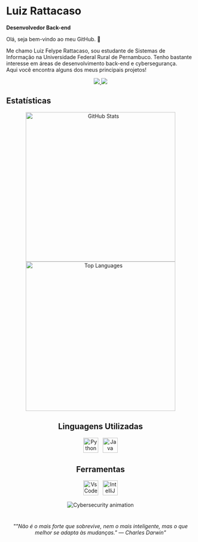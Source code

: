 # Luiz Rattacaso
**Desenvolvedor Back-end**

Olá, seja bem-vindo ao meu GitHub. 👋

Me chamo Luiz Felype Rattacaso, sou estudante de Sistemas de Informação na Universidade Federal Rural de Pernambuco. Tenho bastante interesse em áreas de desenvolvimento back-end e cybersegurança.  
Aqui você encontra alguns dos meus principais projetos!

<p align="center">
<a href="mailto:rattacasoluiz03@gmail.com" target="_blank">
  <img src="https://img.shields.io/badge/Gmail-D14836?style=for-the-badge&logo=gmail&logoColor=white"></img>
</a>

<a href="https://www.linkedin.com/in/luizrattacaso/" target="_blank">
  <img src="https://img.shields.io/badge/LinkedIn-0A66C2?style=for-the-badge&logo=linkedin&logoColor=white"></img>
</a>
</p>

## Estatísticas

<p align="center">
  <img 
    alt="GitHub Stats"
    heigth= "200"
    width="400"
    src="https://github-readme-stats.vercel.app/api?username=luizrattacaso&show_icons=true&theme=tokyonight&include_all_commits=true&locale=pt-br" 
  />
  <img 
    alt="Top Languages"
    heigth= "200"
    width="400"
    src="https://github-readme-stats.vercel.app/api/top-langs/?username=luizrattacaso&theme=tokyonight&layout=compact&custom_title=Tecnologias&langs_count=9" 
  />
</p>

 <h2 align="center">Linguagens Utilizadas</h2>

<p align="center">
  <img
    alt="Python" 
    title="Python"
    width="40px" 
    src="https://cdn.jsdelivr.net/gh/devicons/devicon@latest/icons/python/python-original.svg" 
  />
  &nbsp;
  <img 
    alt="Java" 
    title="Java"
    width="40px" 
    src="https://cdn.jsdelivr.net/gh/devicons/devicon@latest/icons/java/java-original.svg" 
  />
</p>

 <h2 align="center">Ferramentas</h2>

<p align="center">
  <img
    alt="VsCode" 
    title="VsCode"
    width="40px" 
    src="https://cdn.jsdelivr.net/gh/devicons/devicon@latest/icons/vscode/vscode-original.svg" 
  />
  &nbsp;
  <img 
    alt="IntelliJ" 
    title="IntelliJ"
    width="40px" 
    src="https://cdn.jsdelivr.net/gh/devicons/devicon@latest/icons/intellij/intellij-original.svg" 
  />
</p>

<p align="center">
  <img src="https://raw.githubusercontent.com/matfantinel/terminal-cyber-animation/main/cyber-security.gif" alt="Cybersecurity animation" />
</p>

<h1 align="center"></h1>

<p align="center">
  <i>""Não é o mais forte que sobrevive, nem o mais inteligente, mas o que melhor se adapta às mudanças."
— Charles Darwin"</i>
</p>
